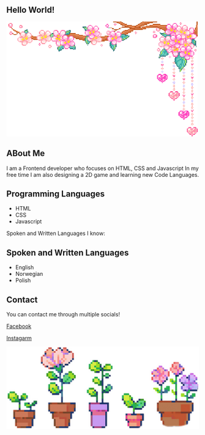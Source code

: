 ## Hello World!

<picture>
 <img alt="A 2D, pixelated, cherry blossom branch with pink flowers and hanging heart shaped decorations." src="images\hangingflowers.png">
</picture>

## ABout Me
<p>
I am a Frontend developer who focuses on HTML, CSS and Javascript
In my free time I am also designing a 2D game and learning new Code Languages.
</p>

## Programming Languages

- HTML
- CSS
- Javascript

<p>
Spoken and Written Languages I know:
</p>

## Spoken and Written Languages

- English
- Norwegian
- Polish

## Contact

You can contact me through multiple socials!

[Facebook](https://www.facebook.com/weronika.kwidzynska/)

[Instagarm](https://www.instagram.com/werivik/)

<picture>
 <img alt="A 2D, pixelated, cherry blossom branch with pink flowers and hanging heart shaped decorations." src="images\flowers2.png">
</picture>

<!--
**werivik/werivik** is a ✨ _special_ ✨ repository because its `README.md` (this file) appears on your GitHub profile.

Here are some ideas to get you started:

- 🔭 I’m currently working on ...
- 🌱 I’m currently learning ...
- 👯 I’m looking to collaborate on ...
- 🤔 I’m looking for help with ...
- 💬 Ask me about ...
- 📫 How to reach me: ...
- 😄 Pronouns: ...
- ⚡ Fun fact: ...
-->
